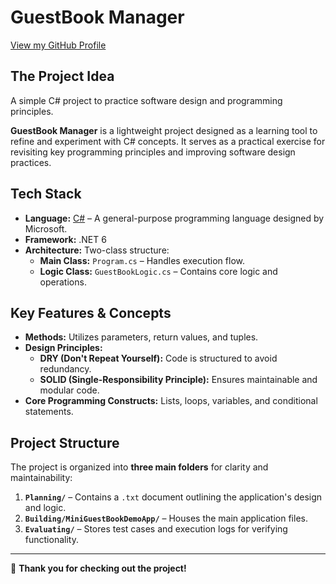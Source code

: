 # GuestBook Manager

[View my GitHub Profile](https://github.com/cr1d3v)

## The Project Idea
A simple C# project to practice software design and programming principles.

**GuestBook Manager** is a lightweight project designed as a learning tool to refine and experiment with C# concepts. 
It serves as a practical exercise for revisiting key programming principles and improving software design practices.

## Tech Stack

- **Language:** [C#](https://learn.microsoft.com/en-us/dotnet/csharp/tour-of-csharp/) – A general-purpose programming language designed by Microsoft.
- **Framework:** .NET 6
- **Architecture:** Two-class structure:
  - **Main Class:** `Program.cs` – Handles execution flow.
  - **Logic Class:** `GuestBookLogic.cs` – Contains core logic and operations.

## Key Features & Concepts

- **Methods:** Utilizes parameters, return values, and tuples.
- **Design Principles:**
  - **DRY (Don't Repeat Yourself):** Code is structured to avoid redundancy.
  - **SOLID (Single-Responsibility Principle):** Ensures maintainable and modular code.
- **Core Programming Constructs:** Lists, loops, variables, and conditional statements.

## Project Structure

The project is organized into **three main folders** for clarity and maintainability:

1. **`Planning/`** – Contains a `.txt` document outlining the application's design and logic.
2. **`Building/MiniGuestBookDemoApp/`** – Houses the main application files.
3. **`Evaluating/`** – Stores test cases and execution logs for verifying functionality.

---

🚀 **Thank you for checking out the project!** 

